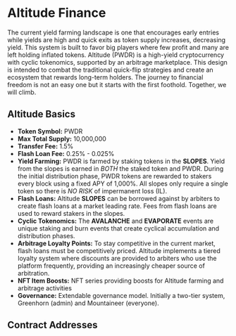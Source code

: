 # Altitude Finance

The current yield farming landscape is one that encourages early entries while yields are high and quick exits as token supply increases, decreasing yield. This system is built to favor big players where few profit and many are left holding inflated tokens. Altitude (PWDR) is a high-yield cryptocurrency with cyclic tokenomics, supported by an arbitrage marketplace. This design is intended to combat the traditional quick-flip strategies and create an ecosystem that rewards long-term holders. The journey to financial freedom is not an easy one but it starts with the first foothold. Together, we will climb.

## Altitude Basics
- **Token Symbol:** ​PWDR  
- **Max Total Supply:** ​10,000,000  
- **Transfer Fee:** ​1.5%    
- **Flash Loan Fee:** 0.25% - 0.025%  
- **Yield Farming:​** PWDR is farmed by staking tokens in the **SLOPES**. Yield from the slopes is earned in *BOTH* the staked token and PWDR. During the initial distribution phase, PWDR tokens are rewarded to stakers every block using a fixed APY of 1,000%. All slopes only require a single token so there is *NO RISK* of impermanent loss (IL).  
- **Flash Loans:** Altitude **SLOPES** can be borrowed against by arbiters to create flash loans at a market leading rate. Fees from flash loans are used to reward stakers in the slopes.
- **Cyclic Tokenomics:** The **AVALANCHE** and **EVAPORATE** events are unique staking and burn events that create cyclical accumulation and distribution phases.
- **Arbitrage Loyalty Points:** To stay competitive in the current market, flash loans must be competitively priced. Altitude implements a tiered loyalty system where discounts are provided to arbiters who use the platform frequently, providing an increasingly cheaper source of arbitration.
- **NFT Item Boosts:** NFT series providing boosts for Altitude farming and arbitrage activities
- **Governance:** ​Extendable governance model. Initially a two-tier system, Greenhorn (admin) and Mountaineer (everyone).

## Contract Addresses